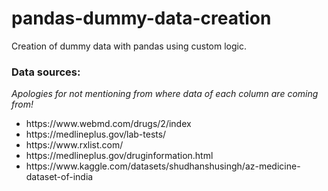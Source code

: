 # pandas-dummy-data-creation
Creation of dummy data with pandas using custom logic.

<h3>Data sources:</h3>
<p><em>Apologies for not mentioning from where data of each column are coming from!</em></p>
<ul>
	<li>https://www.webmd.com/drugs/2/index</li>
	<li>https://medlineplus.gov/lab-tests/</li>
	<li>https://www.rxlist.com/</li>
	<li>https://medlineplus.gov/druginformation.html</li>
	<li>https://www.kaggle.com/datasets/shudhanshusingh/az-medicine-dataset-of-india</li>
</ul>
